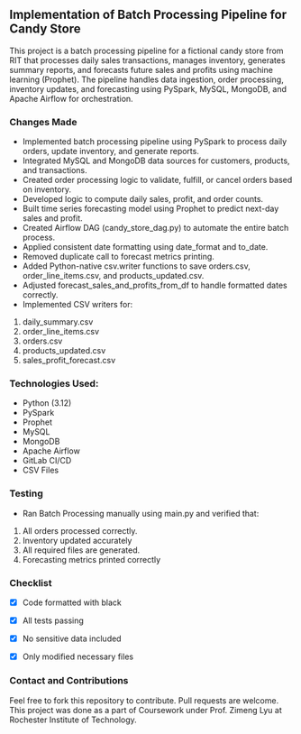 ## Implementation of Batch Processing Pipeline for Candy Store

This project is a batch processing pipeline for a fictional candy store from RIT that processes daily sales transactions, manages inventory, generates summary reports, and forecasts future sales and profits using machine learning (Prophet). The pipeline handles data ingestion, order processing, inventory updates, and forecasting using PySpark, MySQL, MongoDB, and Apache Airflow for orchestration.


### Changes Made

- Implemented batch processing pipeline using PySpark to process daily orders, update inventory, and generate reports.
- Integrated MySQL and MongoDB data sources for customers, products, and transactions.
- Created order processing logic to validate, fulfill, or cancel orders based on inventory.
- Developed logic to compute daily sales, profit, and order counts.
- Built time series forecasting model using Prophet to predict next-day sales and profit.
- Created Airflow DAG (candy_store_dag.py) to automate the entire batch process.
- Applied consistent date formatting using date_format and to_date.
- Removed duplicate call to forecast metrics printing.
- Added Python-native csv.writer functions to save orders.csv, order_line_items.csv, and products_updated.csv.
- Adjusted forecast_sales_and_profits_from_df to handle formatted dates correctly.
- Implemented CSV writers for:
1. daily_summary.csv
2. order_line_items.csv
3. orders.csv
4. products_updated.csv
5. sales_profit_forecast.csv

### Technologies Used:
- Python (3.12)
- PySpark
- Prophet
- MySQL
- MongoDB
- Apache Airflow
- GitLab CI/CD
- CSV Files

### Testing
- Ran Batch Processing manually using main.py and verified that:
1. All orders processed correctly.
2. Inventory updated accurately
3. All required files are generated.
4. Forecasting metrics printed correctly


### Checklist
- [x] Code formatted with black
- [x] All tests passing
- [x] No sensitive data included
- [x] Only modified necessary files


### Contact and Contributions
Feel free to fork this repository to contribute. Pull requests are welcome. This project was done as a part of Coursework under Prof. Zimeng Lyu at Rochester Institute of Technology.
